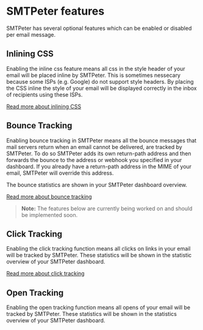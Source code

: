 # SMTPeter features

SMTPeter has several optional features which can be enabled or 
disabled per email message. 


## Inlining CSS

Enabling the inline css feature means all css in the style header of your email
will be placed inline by SMTPeter. This is sometimes nessecary because some ISPs
(e.g. Google) do not support style headers. By placing the CSS inline the style
of your email will be displayed correctly in the inbox of recipients using these
ISPs. 

[Read more about inlining CSS](copernica-docs:SMTPeter/features/inline-css "Inlining CSS Documentation")


## Bounce Tracking

Enabling bounce tracking in SMTPeter means all the bounce messages that mail servers 
return when an email cannot be delivered, are tracked by SMTPeter. To do so SMTPeter 
adds its own return-path address and then forwards the bounce to the address or webhook 
you specified in your dashboard. If you already have a return-path address in the MIME 
of your email, SMTPeter will override this address. 

The bounce statistics are shown in your SMTPeter dashboard overview. 

[Read more about bounce tracking](copernica-docs:SMTPeter/features/bounce-tracking "Bounce Tracking Documentation")

> **Note:** The features below are currently being worked on and should be implemented 
soon.


## Click Tracking

Enabling the click tracking function means all clicks on links
in your email will be tracked by SMTPeter. These statistics will
be shown in the statistic overview of your SMTPeter dashboard. 

[Read more about click tracking](copernica-docs:SMTPeter/features/click-tracking "Click Tracking Documentation")

## Open Tracking

Enabling the open tracking function means all opens of your email will be tracked
by SMTPeter. These statistics will be shown in the statistics overview of your SMTPeter
dashboard. 








